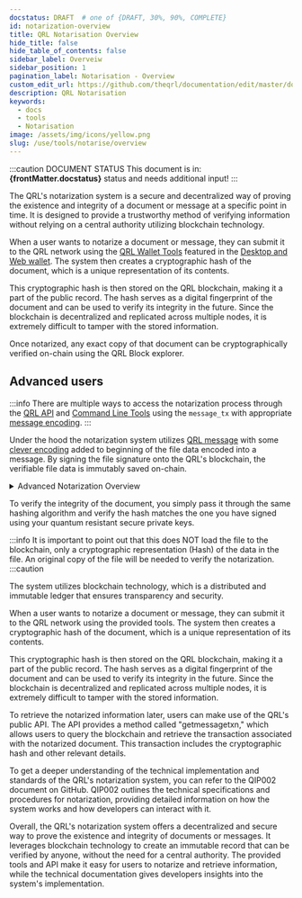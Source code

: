 ```yaml
---
docstatus: DRAFT  # one of {DRAFT, 30%, 90%, COMPLETE}
id: notarization-overview
title: QRL Notarisation Overview
hide_title: false
hide_table_of_contents: false
sidebar_label: Overveiw
sidebar_position: 1
pagination_label: Notarisation - Overview
custom_edit_url: https://github.com/theqrl/documentation/edit/master/docs/basics/what-is-qrl.md
description: QRL Notarisation
keywords:
  - docs
  - tools
  - Notarisation
image: /assets/img/icons/yellow.png
slug: /use/tools/notarise/overview
---
```



:::caution DOCUMENT STATUS 
<span>This document is in: <b>{frontMatter.docstatus}</b> status and needs additional input!</span>
:::



The QRL's notarization system is a secure and decentralized way of proving the existence and integrity of a document or message at a specific point in time. It is designed to provide a trustworthy method of verifying information without relying on a central authority utilizing blockchain technology.


When a user wants to notarize a document or message, they can submit it to the QRL network using the [QRL Wallet Tools](#) featured in the [Desktop and Web wallet](/use/wallet). The system then creates a cryptographic hash of the document, which is a unique representation of its contents.

This cryptographic hash is then stored on the QRL blockchain, making it a part of the public record. The hash serves as a digital fingerprint of the document and can be used to verify its integrity in the future. Since the blockchain is decentralized and replicated across multiple nodes, it is extremely difficult to tamper with the stored information.


Once notarized, any exact copy of that document can be cryptographically verified on-chain using the QRL Block explorer.


 ## Advanced users

:::info
There are multiple ways to access the notarization process through the [QRL API](/api) and [Command Line Tools](/build/node-cli) using the `message_tx` with appropriate [message encoding](/build/messages/message-tx-encoding).
:::


Under the hood the notarization system utilizes [QRL message](/use/tools/messages) with some [clever encoding](/build/messages/message-tx-encoding) added to beginning of the file data encoded into a message. By signing the file signature onto the QRL's blockchain, the verifiable file data is immutably saved on-chain.


<details>
  <summary>Advanced Notarization Overview</summary>
  <p>


In it's simplest form the notarization message is a [SHA-256 hash](https://en.wikipedia.org/wiki/SHA-2) of the document data with the additional `AFAFA2` hex encoding appended to the front of the file data.

:::tip QRL Notarization Structure

| Encoding | SHA256_SUM *(example)*|
| :---: | :---: |
| AFAFA2 | 74ef874a9fa69a86e091ea6dc2668047d7e102d518bebed19f8a3958f664e3da |

:::

This data is sent in a `message_tx` to the blockchain utilizing the address provided, signing and submitting with quantum resistant XMSS keys to ensure that the validity of the original document can be forever verified for authenticity.

  </p>
</details>


To verify the integrity of the document, you simply pass it through the same hashing algorithm and verify the hash matches the one you have signed using your quantum resistant secure private keys.


:::info
It is important to point out that this does NOT load the file to the blockchain, only a cryptographic representation (Hash) of the data in the file. An original copy of the file will be needed to verify the notarization.
:::caution










The system utilizes blockchain technology, which is a distributed and immutable ledger that ensures transparency and security. 

When a user wants to notarize a document or message, they can submit it to the QRL network using the provided tools. The system then creates a cryptographic hash of the document, which is a unique representation of its contents.

This cryptographic hash is then stored on the QRL blockchain, making it a part of the public record. The hash serves as a digital fingerprint of the document and can be used to verify its integrity in the future. Since the blockchain is decentralized and replicated across multiple nodes, it is extremely difficult to tamper with the stored information.

To retrieve the notarized information later, users can make use of the QRL's public API. The API provides a method called "getmessagetxn," which allows users to query the blockchain and retrieve the transaction associated with the notarized document. This transaction includes the cryptographic hash and other relevant details.

To get a deeper understanding of the technical implementation and standards of the QRL's notarization system, you can refer to the QIP002 document on GitHub. QIP002 outlines the technical specifications and procedures for notarization, providing detailed information on how the system works and how developers can interact with it.

Overall, the QRL's notarization system offers a decentralized and secure way to prove the existence and integrity of documents or messages. It leverages blockchain technology to create an immutable record that can be verified by anyone, without the need for a central authority. The provided tools and API make it easy for users to notarize and retrieve information, while the technical documentation gives developers insights into the system's implementation.